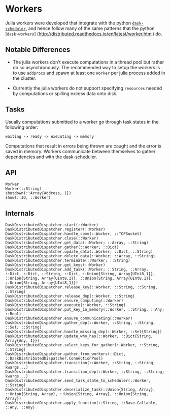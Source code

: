 # Workers

Julia workers were developed that integrate with the python [`dask-scheduler`](http://distributed.readthedocs.io/en/latest/setup.html), and hence follow many of the same patterns that the python [`dask-workers`] (http://distributed.readthedocs.io/en/latest/worker.html) do.


## Notable Differences

* The julia workers don't execute computations in a thread pool but rather do so asynchronously. The recommended way to setup the workers is to use `addprocs` and spawn at least one `Worker` per julia process added in the cluster.

* Currently the julia workers do not support specifying `resources` needed by computations or spilling excess data onto disk.


## Tasks 

Usually computations submitted to a worker go through task states in the following order:

    waiting -> ready -> executing -> memory

Computations that result in errors being thrown are caught and the error is saved in memory.
Workers communicate between themselves to gather dependencies and with the dask-scheduler.


## API

```@docs
Worker
Worker(::String)
shutdown(::Array{Address, 1})
show(::IO, ::Worker)
```

## Internals

```@docs
DaskDistributedDispatcher.start(::Worker)
DaskDistributedDispatcher.register(::Worker)
DaskDistributedDispatcher.handle_comm(::Worker, ::TCPSocket)
DaskDistributedDispatcher.close(::Worker)
DaskDistributedDispatcher.get_data(::Worker; ::Array, ::String)
DaskDistributedDispatcher.gather(::Worker; ::Dict)
DaskDistributedDispatcher.update_data(::Worker; ::Dict, ::String)
DaskDistributedDispatcher.delete_data(::Worker; ::Array, ::String)
DaskDistributedDispatcher.terminate(::Worker; ::String)
DaskDistributedDispatcher.get_keys(::Worker)
DaskDistributedDispatcher.add_task(::Worker; ::String, ::Array, ::Dict, ::Dict, ::String, ::Dict, ::Union{String, Array{UInt8,1}}, ::Union{String, Array{UInt8,1}}, ::Union{String, Array{UInt8,1}}, ::Union{String, Array{UInt8,1}})
DaskDistributedDispatcher.release_key(::Worker; ::String, ::String, ::String)
DaskDistributedDispatcher.release_dep(::Worker, ::String)
DaskDistributedDispatcher.ensure_computing(::Worker)
DaskDistributedDispatcher.execute(::Worker, ::String)
DaskDistributedDispatcher.put_key_in_memory(::Worker, ::String, ::Any; ::Bool)
DaskDistributedDispatcher.ensure_communicating(::Worker)
DaskDistributedDispatcher.gather_dep(::Worker, ::String, ::String, ::Set; ::String)
DaskDistributedDispatcher.handle_missing_dep(::Worker, ::Set{String})
DaskDistributedDispatcher.update_who_has(::Worker, ::Dict{String, Array{Any, 1}})
DaskDistributedDispatcher.select_keys_for_gather(::Worker, ::String, ::String)
DaskDistributedDispatcher.gather_from_workers(::Dict, ::DaskDistributedDispatcher.ConnectionPool)
DaskDistributedDispatcher.transition(::Worker, ::String, ::String; kwargs...)
DaskDistributedDispatcher.transition_dep(::Worker, ::String, ::String; kwargs...)
DaskDistributedDispatcher.send_task_state_to_scheduler(::Worker, ::String)
DaskDistributedDispatcher.deserialize_task(::Union{String, Array}, ::Union{String, Array}, ::Union{String, Array}, ::Union{String, Array})
DaskDistributedDispatcher.apply_function(::String, ::Base.Callable, ::Any, ::Any)
```

